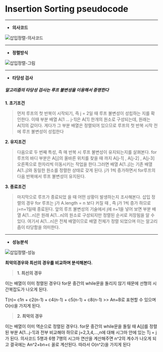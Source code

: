 # Insertion Sorting pseudocode
----
- **의사코드**

![삽입정렬-의사코드](https://user-images.githubusercontent.com/70448161/92952926-c0349080-f49b-11ea-9878-9413450057af.PNG)

----
- **정렬방식**

![삽입정렬-그림](https://user-images.githubusercontent.com/70448161/92952941-c6c30800-f49b-11ea-80a0-fa4ad60881a8.PNG)

----
- **타당성 검사**

##### 알고리즘의 타당성 검사는 루프 불변성을 이용해서 증명한다

**1. 초기조건**
>먼저 루프의 첫 반복이 시작되기, 즉 j = 2일 때 루프 불변성이 성립하는 지를 확인한다. 이때 부분 배열 A[1 ... j-1]은 A[1] 한개의 원소로 구성되는데, 원래는 A[1]의 값이다. 게다가 그 부분 배열은 정렬되어 있으므로 루프의 첫 반복 시작 전에 루프 불변성이 성립한다

**2. 유지조건**
> 다음으로 두 번째 특성, 즉 매 반복 시 루프 불변성이 유지되는지를 살펴본다. for 루프의 바디 부분은 A[j]의 올바른 위치를 찾을 때 까지 A[j-1] , A[j-2] , A[j-3] 오른쪽으로 한자리씩 이동시키는 작업을 한다.그러면 배열 A[1..j]는 기존 배열 A[1..j]와 동일한 원소를 정렬한 상태로 갖게 된다. j가 1씩 증가하면서 for루프의 다음 반복에서 루프 불변성이 유지된다.

**3. 종료조건**
> 마지막으로 루프가 종료되었 을 때 어떤 상황이 발생하는지 조사해본다. 삽입 정렬의 경우 for 루프는 j가 A.length = n 보다 커질 때 , 즉 j가 1씩 증가 하므로 j=n+1일때 종료된다. 앞의 루프 불변성의 기술에서 j에 n+1을 넣어 보면 부분 배열 A[1...n]은 원래 A[1...n]의 원소로 구성되지만 정렬된 순서로 저장됨을 알 수 있다. 여기서 A[1...n]은 전체 배열이므로 배열 전체가 정렬 되었으며 이는 알고리즘이 타당함을 의미한다.

----
- **성능분석**

![삽입정렬-성능](https://user-images.githubusercontent.com/70448161/92954883-2ec71d80-f49f-11ea-8c9a-9395ef117e08.PNG)

**최악의경우와 최선의 경우를 비교하며 분석해본다.**
>**1. 최선의 경우**

이는 배열이 이미 정렬된 경우다 for문 중간의 while문을 돌리지 않기 때문에 선형의 시간복잡도가 나오게 된다.

T(n)= c1n + c2(n-1) + c4(n-1) + c5(n-1) + c8(n-1) >> An+B로 표현할 수 있으며 O(n)을 가지게 된다.

>**2. 최악의 경우**

이는 배열이 이미 역순으로 정렬된 경우다. for문 중간의 while문을 돌릴 때 A[j]를 정렬된 부분 A[1...j-1]과 전부 비교해야 하므로 j=2,3,4,...,n에 대해 시그마 안에 있는 Tj = j가 된다. 의사코드 5행과 6행 7행의 시그마 연산을 계산해주면 n^2의 계수가 나오게 되고 결국에는 An^2+bn+c 꼴로 계산된다. 따라서 O(n^2)을 가지게 된다



